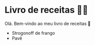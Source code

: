 # Livro de receitas :man_cook:



Olá. Bem-vindo ao meu livro de receitas :wave:

- Strogonoff de frango
- Pavê
